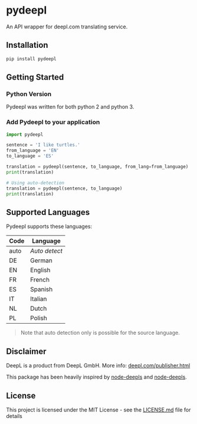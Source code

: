 # pydeepl
An API wrapper for deepl.com translating service.

## Installation

```python
pip install pydeepl
```

## Getting Started

### Python Version

Pydeepl was written for both python 2 and python 3.

### Add Pydeepl to your application

```python
import pydeepl

sentence = 'I like turtles.'
from_language = 'EN'
to_language = 'ES'

translation = pydeepl(sentence, to_language, from_lang=from_language)
print(translation)

# Using auto-detection
translation = pydeepl(sentence, to_language)
print(translation)
```

## Supported Languages

Pydeepl supports these languages:

| Code | Language      |
|------|---------------|
| auto | _Auto detect_ |
| DE   | German        |
| EN   | English       |
| FR   | French        |
| ES   | Spanish       |
| IT   | Italian       |
| NL   | Dutch         |
| PL   | Polish        |

> Note that auto detection only is possible for the source language.

## Disclaimer

DeepL is a product from DeepL GmbH. More info: [deepl.com/publisher.html](https://www.deepl.com/publisher.html)

This package has been heavily inspired by [node-deepls](https://github.com/chriskonnertz/DeepLy) and [node-deepls](https://github.com/pbrln/node-deepl).

## License

This project is licensed under the MIT License - see the [LICENSE.md](LICENSE.md) file for details
